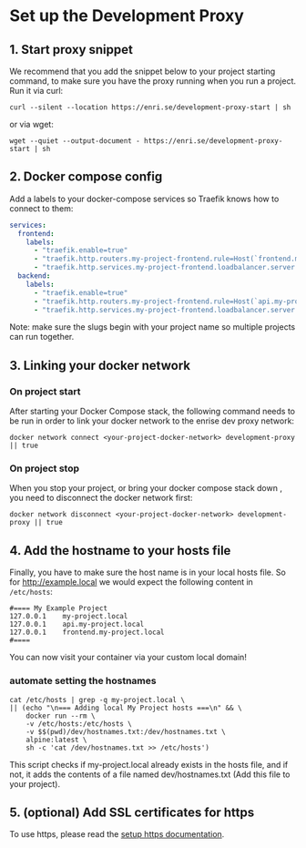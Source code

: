 # Set up the Development Proxy


## 1. Start proxy snippet

We recommend that you add the snippet below to your project starting command, to make sure
you have the proxy running when you run a project. Run it via curl:

```shell
curl --silent --location https://enri.se/development-proxy-start | sh
```
or via wget:
```shell
wget --quiet --output-document - https://enri.se/development-proxy-start | sh
```

## 2. Docker compose config

Add a labels to your docker-compose services so Traefik knows how to connect to them:

```yaml
services:
  frontend:
    labels:
      - "traefik.enable=true"
      - "traefik.http.routers.my-project-frontend.rule=Host(`frontend.my-project.local`)"
      - "traefik.http.services.my-project-frontend.loadbalancer.server.port=80"
  backend:
    labels:
      - "traefik.enable=true"
      - "traefik.http.routers.my-project-frontend.rule=Host(`api.my-project.local`)"
      - "traefik.http.services.my-project-frontend.loadbalancer.server.port=80"
```

Note: make sure the slugs begin with your project name so multiple projects can run together.

## 3. Linking your docker network

### On project start

After starting your Docker Compose stack, the following command needs to be run
in order to link your docker network to the enrise dev proxy network:

```shell
docker network connect <your-project-docker-network> development-proxy || true
```

### On project stop

When you stop your project, or bring your docker compose stack down , you need to disconnect the
docker network first:

```shell
docker network disconnect <your-project-docker-network> development-proxy || true
```

## 4. Add the hostname to your hosts file

Finally, you have to make sure the host name is in your local hosts file. So for http://example.local
we would expect the following content in `/etc/hosts`:

```
#==== My Example Project
127.0.0.1    my-project.local
127.0.0.1    api.my-project.local
127.0.0.1    frontend.my-project.local
#====
```

You can now visit your container via your custom local domain!

### automate setting the hostnames

```shell
cat /etc/hosts | grep -q my-project.local \
|| (echo "\n=== Adding local My Project hosts ===\n" && \
    docker run --rm \
    -v /etc/hosts:/etc/hosts \
    -v $$(pwd)/dev/hostnames.txt:/dev/hostnames.txt \
    alpine:latest \
    sh -c 'cat /dev/hostnames.txt >> /etc/hosts')
```
This script checks if my-project.local already exists in the hosts file, and if not, it adds the contents
of a file named dev/hostnames.txt (Add this file to your project).

## 5. (optional) Add SSL certificates for https

To use https, please read the [setup https documentation](./setup-https.md).
